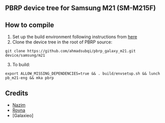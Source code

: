 ## PBRP device tree for Samsung M21 (SM-M215F)

## How to compile

1. Set up the build environment following instructions from [here](https://github.com/PitchBlackRecoveryProject/manifest_pb)
2. Clone the device tree in the root of PBRP source:
```
git clone https://github.com/ahmadsubqi/pbrp_galaxy_m21.git device/samsung/m21
```
3. To build:
```
export ALLOW_MISSING_DEPENDENCIES=true && . build/envsetup.sh && lunch pb_m21-eng && mka pbrp
```
## Credits
- [Nazim](https://github.com/naz664)
- [Royna](https://github.com/Roynas-Android-Playground)
- [Galaxieo]
